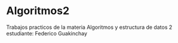 # Algoritmos2
Trabajos practicos de la materia Algoritmos y estructura de datos 2
estudiante: Federico Guakinchay
